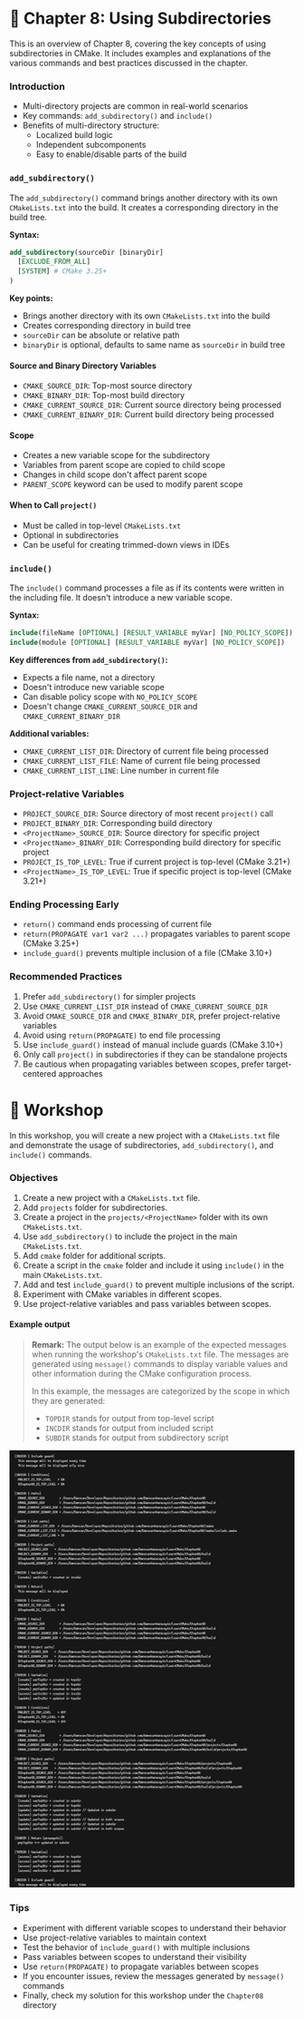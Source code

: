 # 📖 Chapter 8: Using Subdirectories

This is an overview of Chapter 8, covering the key concepts of using subdirectories in CMake. It includes examples and explanations of the various commands and best practices discussed in the chapter.

### Introduction

- Multi-directory projects are common in real-world scenarios
- Key commands: `add_subdirectory()` and `include()`
- Benefits of multi-directory structure:
  - Localized build logic
  - Independent subcomponents
  - Easy to enable/disable parts of the build

### `add_subdirectory()`

The `add_subdirectory()` command brings another directory with its own `CMakeLists.txt` into the build. It creates a corresponding directory in the build tree.

**Syntax:**

```cmake
add_subdirectory(sourceDir [binaryDir]
  [EXCLUDE_FROM_ALL]
  [SYSTEM] # CMake 3.25+
)
```

**Key points:**

- Brings another directory with its own `CMakeLists.txt` into the build
- Creates corresponding directory in build tree
- `sourceDir` can be absolute or relative path
- `binaryDir` is optional, defaults to same name as `sourceDir` in build tree

#### Source and Binary Directory Variables

- `CMAKE_SOURCE_DIR`: Top-most source directory
- `CMAKE_BINARY_DIR`: Top-most build directory
- `CMAKE_CURRENT_SOURCE_DIR`: Current source directory being processed
- `CMAKE_CURRENT_BINARY_DIR`: Current build directory being processed

#### Scope

- Creates a new variable scope for the subdirectory
- Variables from parent scope are copied to child scope
- Changes in child scope don't affect parent scope
- `PARENT_SCOPE` keyword can be used to modify parent scope

#### When to Call `project()`

- Must be called in top-level `CMakeLists.txt`
- Optional in subdirectories
- Can be useful for creating trimmed-down views in IDEs

### `include()`

The `include()` command processes a file as if its contents were written in the including file. It doesn't introduce a new variable scope.

**Syntax:**

```cmake
include(fileName [OPTIONAL] [RESULT_VARIABLE myVar] [NO_POLICY_SCOPE])
include(module [OPTIONAL] [RESULT_VARIABLE myVar] [NO_POLICY_SCOPE])
```

**Key differences from `add_subdirectory()`:**

- Expects a file name, not a directory
- Doesn't introduce new variable scope
- Can disable policy scope with `NO_POLICY_SCOPE`
- Doesn't change `CMAKE_CURRENT_SOURCE_DIR` and `CMAKE_CURRENT_BINARY_DIR`

**Additional variables:**

- `CMAKE_CURRENT_LIST_DIR`: Directory of current file being processed
- `CMAKE_CURRENT_LIST_FILE`: Name of current file being processed
- `CMAKE_CURRENT_LIST_LINE`: Line number in current file

### Project-relative Variables

- `PROJECT_SOURCE_DIR`: Source directory of most recent `project()` call
- `PROJECT_BINARY_DIR`: Corresponding build directory
- `<ProjectName>_SOURCE_DIR`: Source directory for specific project
- `<ProjectName>_BINARY_DIR`: Corresponding build directory for specific project
- `PROJECT_IS_TOP_LEVEL`: True if current project is top-level (CMake 3.21+)
- `<ProjectName>_IS_TOP_LEVEL`: True if specific project is top-level (CMake 3.21+)

### Ending Processing Early

- `return()` command ends processing of current file
- `return(PROPAGATE var1 var2 ...)` propagates variables to parent scope (CMake 3.25+)
- `include_guard()` prevents multiple inclusion of a file (CMake 3.10+)

### Recommended Practices

1. Prefer `add_subdirectory()` for simpler projects
2. Use `CMAKE_CURRENT_LIST_DIR` instead of `CMAKE_CURRENT_SOURCE_DIR`
3. Avoid `CMAKE_SOURCE_DIR` and `CMAKE_BINARY_DIR`, prefer project-relative variables
4. Avoid using `return(PROPAGATE)` to end file processing
5. Use `include_guard()` instead of manual include guards (CMake 3.10+)
6. Only call `project()` in subdirectories if they can be standalone projects
7. Be cautious when propagating variables between scopes, prefer target-centered approaches

# 🎯 Workshop

In this workshop, you will create a new project with a `CMakeLists.txt` file and demonstrate the usage of subdirectories, `add_subdirectory()`, and `include()` commands.

### Objectives

1. Create a new project with a `CMakeLists.txt` file.
2. Add `projects` folder for subdirectories.
3. Create a project in the `projects/<ProjectName>` folder with its own `CMakeLists.txt`.
4. Use `add_subdirectory()` to include the project in the main `CMakeLists.txt`.
5. Add `cmake` folder for additional scripts.
6. Create a script in the `cmake` folder and include it using `include()` in the main `CMakeLists.txt`.
7. Add and test `include_guard()` to prevent multiple inclusions of the script.
8. Experiment with CMake variables in different scopes.
9. Use project-relative variables and pass variables between scopes.

#### Example output

> **Remark:** The output below is an example of the expected messages when running the workshop's `CMakeLists.txt` file. The messages are generated using `message()` commands to display variable values and other information during the CMake configuration process.
>
> In this example, the messages are categorized by the scope in which they are generated:
>
> - `TOPDIR` stands for output from top-level script
> - `INCDIR` stands for output from included script
> - `SUBDIR` stands for output from subdirectory script

![Example output](docs/output.png)

### Tips

- Experiment with different variable scopes to understand their behavior
- Use project-relative variables to maintain context
- Test the behavior of `include_guard()` with multiple inclusions
- Pass variables between scopes to understand their visibility
- Use `return(PROPAGATE)` to propagate variables between scopes
- If you encounter issues, review the messages generated by `message()` commands
- Finally, check my solution for this workshop under the `Chapter08` directory
